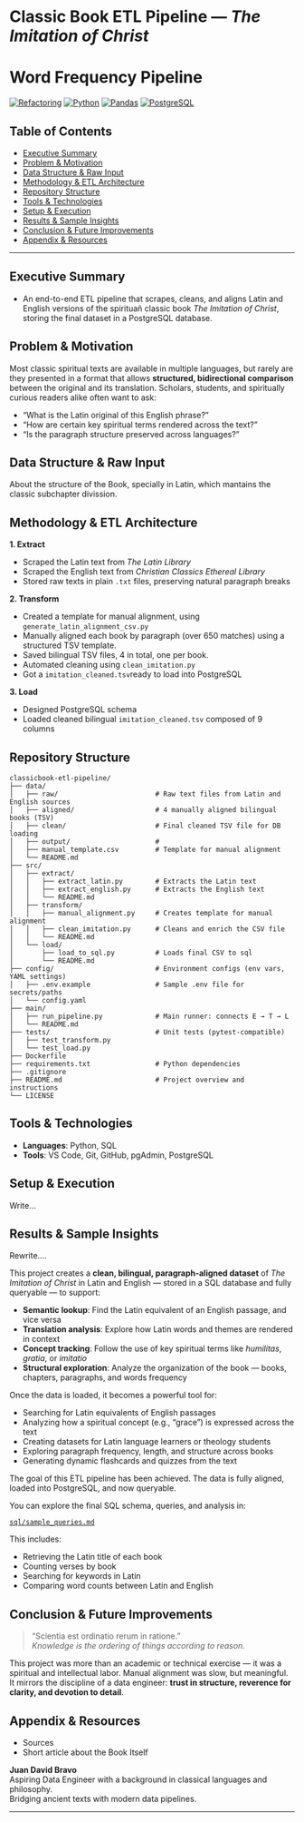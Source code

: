 # Classic Book ETL Pipeline — *The Imitation of Christ*

# Word Frequency Pipeline

[![Refactoring](https://img.shields.io/badge/Refactoring-in_progress-orange)](#)
[![Python](https://img.shields.io/badge/Python-3776AB?logo=python&logoColor=fff)](#)
[![Pandas](https://img.shields.io/badge/Pandas-150458?logo=pandas&logoColor=fff)](#)
[![PostgreSQL](https://img.shields.io/badge/PostgreSQL-%23316192?logo=postgresql&logoColor=white)](#)



## Table of Contents
- [Executive Summary](#executive-summary)
- [Problem & Motivation](#problem--motivation)
- [Data Structure & Raw Input](#data-structure--raw-input)
- [Methodology & ETL Architecture](#methodology--etl-architecture)
- [Repository Structure](#repository-structure)
- [Tools & Technologies](#tools--technologies)
- [Setup & Execution](#setup--execution)
- [Results & Sample Insights](#results--sample-insights)
- [Conclusion & Future Improvements](#conclusion--future-improvements)
- [Appendix & Resources](#appendix--resources)

---

## Executive Summary

- An end-to-end ETL pipeline that scrapes, cleans, and aligns Latin and English versions of the spirituañ classic book *The Imitation of Christ*, storing the final dataset in a PostgreSQL database.


##  Problem & Motivation

Most classic spiritual texts are available in multiple languages, but rarely are they presented in a format that allows **structured, bidirectional comparison** between the original and its translation. Scholars, students, and spiritually curious readers alike often want to ask:

- “What is the Latin original of this English phrase?”
- “How are certain key spiritual terms rendered across the text?”
- “Is the paragraph structure preserved across languages?”


## Data Structure & Raw Input

About the structure of the Book, specially in Latin, which mantains the classic subchapter divission.


##  Methodology & ETL Architecture


**1. Extract**

- Scraped the Latin text from *The Latin Library*
- Scraped the English text from *Christian Classics Ethereal Library*
- Stored raw texts in plain `.txt` files, preserving natural paragraph breaks

**2. Transform**

- Created a template for manual alignment, using `generate_latin_alignment_csv.py`
- Manually aligned each book by paragraph (over 650 matches) using a structured TSV template.
- Saved bilingual TSV files, 4 in total, one per book.
- Automated cleaning using `clean_imitation.py`
- Got a `imitation_cleaned.tsv`ready to load into PostgreSQL

**3. Load**

- Designed PostgreSQL schema 
- Loaded cleaned bilingual `imitation_cleaned.tsv` composed of 9 columns

## Repository Structure

```
classicbook-etl-pipeline/
├── data/ 
│   ├── raw/                        # Raw text files from Latin and English sources
│   ├── aligned/                    # 4 manually aligned bilingual books (TSV)
│   ├── clean/                      # Final cleaned TSV file for DB loading
│   ├── output/                     #   
│   ├── manual_template.csv         # Template for manual alignment
│   └── README.md
├── src/
│   ├── extract/
│   │   ├── extract_latin.py        # Extracts the Latin text
│   │   ├── extract_english.py      # Extracts the English text
│   │   └── README.md    
│   ├── transform/
│   │   ├── manual_alignment.py     # Creates template for manual alignment
│   │   ├── clean_imitation.py      # Cleans and enrich the CSV file
│   │   └── README.md
│   └── load/
│       ├── load_to_sql.py          # Loads final CSV to sql
│       └── README.md
├── config/                         # Environment configs (env vars, YAML settings)
│   ├── .env.example                # Sample .env file for secrets/paths
│   └── config.yaml      
├── main/
│   ├── run_pipeline.py             # Main runner: connects E → T → L
│   └── README.md
├── tests/                          # Unit tests (pytest-compatible)
│   ├── test_transform.py
│   └── test_load.py
├── Dockerfile
├── requirements.txt                # Python dependencies
├── .gitignore
├── README.md                       # Project overview and instructions
└── LICENSE
```
##  Tools & Technologies

- **Languages**: Python, SQL
- **Tools**: VS Code, Git, GitHub, pgAdmin, PostgreSQL

## Setup & Execution

Write...

## Results & Sample Insights

Rewrite....

This project creates a **clean, bilingual, paragraph-aligned dataset** of *The Imitation of Christ* in Latin and English — stored in a SQL database and fully queryable — to support:

- **Semantic lookup**: Find the Latin equivalent of an English passage, and vice versa
- **Translation analysis**: Explore how Latin words and themes are rendered in context
- **Concept tracking**: Follow the use of key spiritual terms like *humilitas*, *gratia*, or *imitatio*
- **Structural exploration**: Analyze the organization of the book — books, chapters, paragraphs, and words frequency

Once the data is loaded, it becomes a powerful tool for:

- Searching for Latin equivalents of English passages
- Analyzing how a spiritual concept (e.g., “grace”) is expressed across the text
- Creating datasets for Latin language learners or theology students
- Exploring paragraph frequency, length, and structure across books
- Generating dynamic flashcards and quizzes from the text

The goal of this ETL pipeline has been achieved. The data is fully aligned, loaded into PostgreSQL, and now queryable.

You can explore the final SQL schema, queries, and analysis in:

[`sql/sample_queries.md`](./sql/sample_queries.md)

This includes:

- Retrieving the Latin title of each book
- Counting verses by book
- Searching for keywords in Latin
- Comparing word counts between Latin and English



## Conclusion & Future Improvements

> “Scientia est ordinatio rerum in ratione.”  
> *Knowledge is the ordering of things according to reason.*

This project was more than an academic or technical exercise — it was a spiritual and intellectual labor. Manual alignment was slow, but meaningful. It mirrors the discipline of a data engineer: **trust in structure, reverence for clarity, and devotion to detail**.


## Appendix & Resources

- Sources
- Short article about the Book Itself

**Juan David Bravo**  
Aspiring Data Engineer with a background in classical languages and philosophy.  
Bridging ancient texts with modern data pipelines.

---
